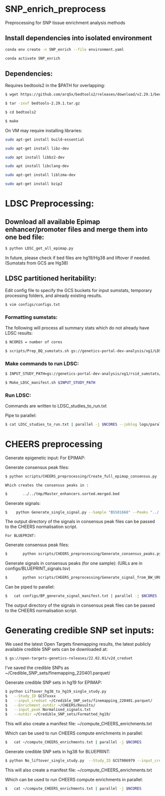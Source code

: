 # SNP_enrich_preprocess
Preprocessing for SNP tissue enrichment analysis methods

## Install dependencies into isolated environment
```bash
conda env create -n SNP_enrich --file environment.yaml

conda activate SNP_enrich
```
## Dependencies:
Requires bedtools2 in the $PATH for overlapping: 
```bash
$ wget https://github.com/arq5x/bedtools2/releases/download/v2.29.1/bedtools-2.29.1.tar.gz

$ tar -zxvf bedtools-2.29.1.tar.gz

$ cd bedtools2

$ make
```
On VM may require installing libraries:

```bash
sudo apt-get install build-essential

sudo apt-get install libz-dev

sudo apt install libbz2-dev

sudo apt install libclang-dev

sudo apt-get install liblzma-dev

sudo apt-get install bzip2
```

# LDSC Preprocessing:
## Download all available Epimap enhancer/promoter files and merge them into one bed file:

```bash
$ python LDSC_get_all_epimap.py
```

In future, please check if bed files are hg19/Hg38 and liftover if needed. (Sumstats from GCS are Hg38)

## LDSC partitioned heritability:

Edit config file to specify the GCS buckets for input sumstats, temporary processing folders, and already existing results.

```bash
$ vim configs/configs.txt
```
### Formatting sumstats:
The following will process all summary stats which do not already have LDSC results:

```bash
$ NCORES = number of cores

$ scripts/Prep_BQ_sumstats.sh gs://genetics-portal-dev-analysis/xg1/LDSC_enrichments/* gs://genetics-portal-dev-analysis/xg1/Test_sumstat_inputs/*.parquet $NCORES
```

### Make commands to run LDSC:

```bash
$ INPUT_STUDY_PATH=gs://genetics-portal-dev-analysis/xg1/rsid_sumstats/

$ Make_LDSC_manifest.sh $INPUT_STUDY_PATH
```
### Run LDSC:
Commands are written to LDSC_studies_to_run.txt

Pipe to parallel:

```bash
$ cat LDSC_studies_to_run.txt | parallel -j $NCORES --joblog logs/parallel.jobs.log
```

# CHEERS preprocessing

Generate epigenetic input:
	For EPIMAP: 

Generate consensus peak files:

```bash
$ python scripts/CHEERS_preprocessing/Create_full_epimap_consensus.py
```
	Which creates the consensus peaks in : 

```bash
$		../../tmp/Master_enhancers.sorted.merged.bed
```

Generate signals:

```bash
$	 python Generate_single_signal.py --Sample "BSS01668" --Peaks "../../tmp/Master_enhancers.sorted.merged.bed" --outdir "../../tmp/H3K27ac"
```

The output directory of the signals in consensus peak files can be passed to the CHEERS normalisation script.
		
	For BLUEPRINT: 
Generate consensus peak files:
```bash
$		python scripts/CHEERS_preprocessing/Generate_consensus_peaks.py --prefix BLUEPRINT --Peaks configs/BLUEPRINT_peaks.tsv --outdir ~/BLUEPRINT_peaks/
```

Generate signals in consensus peaks (for one sample):
(URLs are in configs/BLUEPRINT_signals.tsv)

```bash
$		python scripts/CHEERS_preprocessing/Generate_signal_from_BW_URL.py --Sample 0 --Peaks ~/BLUEPRINT_peaks/BLUEPRINT_Consensus_peaks.bed --BW_URL http://ftp.ebi.ac.uk/pub/databases/blueprint/data/homo_sapiens/GRCh38/bone_marrow/BM030613/band_form_neutrophil/ChIP-Seq/NCMLS/S00JGXH1.ERX651407.H3K27ac.bwa.GRCh38.20150529.bw --outdir /home/xg1/BLUEPRINT_peaks/ReadsInPeaks
```

Can be piped to parallel:
```bash
$	cat configs/BP_generate_signal_manifest.txt | parallel -j $NCORES
```

The output directory of the signals in consensus peak files can be passed to the CHEERS normalisation script.

#	Generating credible SNP set inputs:

We used the latest Open Targets finemapping results, the latest publicly available credible SNP sets can be downloaded at:
```bash
$ gs://open-targets-genetics-releases/22.02.01/v2d_credset
```

I’ve saved the credible SNPs as ~/Credible_SNP_sets/finemapping_220401.parquet/

Generate credible SNP sets in hg19 for EPIMAP:
```bash
$ python Liftover_hg38_to_hg19_single_study.py 
$   --Study_ID GCSTxxxx 
$   --input_credset ~/Credible_SNP_sets/finemapping_220401.parquet/
$   --Enrichment_outdir ~/CHEERS/Results/
$   --input_peak Normalised_signals.txt
$   --outdir ~/Credible_SNP_sets/Formatted_hg19/
```

This will also create a manifest file: ~/compute_CHEERS_enrichments.txt

Which can be used to run CHEERS compute enrichments in parallel:
```bash
$	cat ~/compute_CHEERS_enrichments.txt | parallel -j $NCORES
```

Generate credible SNP sets in hg38 for BLUEPRINT:
```bash
$ python No_liftover_single_study.py  --Study_ID GCST006979 --input_credset ~/Credible_SNP_sets/finemapping_220401.parquet/ --Enrichment_outdir /home/xg1/BLUEPRINT_peaks/Results/ --input_peak /home/xg1/BLUEPRINT_peaks/Normalised/BLUEPRINT_counts_normToMax_quantileNorm_euclideanNorm.txt --outdir ~/Credible_SNP_sets/Formatted_hg38/
```

This will also create a manifest file: ~/compute_CHEERS_enrichments.txt

Which can be used to run CHEERS compute enrichments in parallel:
```bash
$	cat ~/compute_CHEERS_enrichments.txt | parallel -j $NCORES
```
